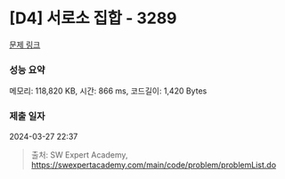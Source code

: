 # [D4] 서로소 집합 - 3289 

[문제 링크](https://swexpertacademy.com/main/code/problem/problemDetail.do?contestProbId=AWBJKA6qr2oDFAWr) 

### 성능 요약

메모리: 118,820 KB, 시간: 866 ms, 코드길이: 1,420 Bytes

### 제출 일자

2024-03-27 22:37



> 출처: SW Expert Academy, https://swexpertacademy.com/main/code/problem/problemList.do